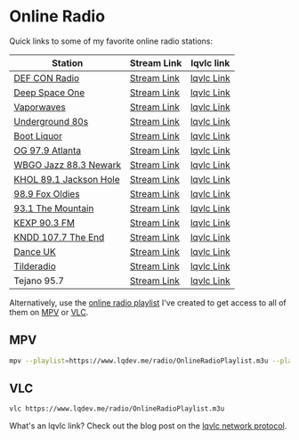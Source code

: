 # Online Radio

Quick links to some of my favorite online radio stations:

| Station | Stream Link | lqvlc link |
| --- | --- | --- |
| [DEF CON Radio](https://somafm.com/defcon/) | [Stream Link](https://somafm.com/defcon64.pls) | [lqvlc Link](lqvlc://somafm.com/defcon64.pls) |
| [Deep Space One](https://somafm.com/deepspaceone/) | [Stream Link](https://somafm.com/deepspaceone64.pls) | [lqvlc Link](lqvlc://somafm.com/deepspaceone64.pls) |
| [Vaporwaves](https://somafm.com/vaporwaves/) | [Stream Link](https://somafm.com/vaporwaves64.pls) | [lqvlc Link](lqvlc://somafm.com/vaporwaves64.pls) |
| [Underground 80s](https://somafm.com/u80s/) | [Stream Link](https://somafm.com/u80s64.pls) | [lqvlc Link](lqvlc://somafm.com/u80s64.pls) |
| [Boot Liquor](https://somafm.com/bootliquor/) | [Stream Link](https://somafm.com/bootliquor64.pls) | [lqvlc Link](lqvlc://somafm.com/bootliquor64.pls) |
| [OG 97.9 Atlanta](https://www.og979.com/) | [Stream Link](https://playerservices.streamtheworld.com/api/livestream-redirect/WWWQH3AAC.aac) | [lqvlc Link](lqvlc://playerservices.streamtheworld.com/api/livestream-redirect/WWWQH3AAC.aac) |
| [WBGO Jazz 88.3 Newark](https://www.wbgo.org) | [Stream Link](https://wbgo.streamguys1.com/wbgo128) | [lqvlc Link](lqvlc://wbgo.streamguys1.com/wbgo128) |
| [KHOL 89.1 Jackson Hole](https://891khol.org/) | [Stream Link](http://peridot.streamguys.com:6010/live.m3u?_ga=2.245952768.525453867.1658096358-1871105295.1658096351) | [lqvlc Link](lqvlc://peridot.streamguys.com:6010/live.m3u?_ga=2.245952768.525453867.1658096358-1871105295.1658096351) |  
| [98.9 Fox Oldies](https://wgnyfm.com/) | [Stream Link](http://ice64.securenetsystems.net/WGNYFM2) | [lqvlc Link](lqvlc://ice64.securenetsystems.net/WGNYFM2) |
| [93.1 The Mountain](https://931themountain.iheart.com/) | [Stream Link](https://stream.revma.ihrhls.com/zc1337) | [lqvlc Link](lqvlc://stream.revma.ihrhls.com/zc1337)
| [KEXP 90.3 FM](https://www.kexp.org/) | [Stream Link](https://kexp.streamguys1.com/kexp64.aac) | [lqvlc Link](lqvlc://kexp.streamguys1.com/kexp64.aac) |
| [KNDD 107.7 The End](https://www.audacy.com/1077theend) | [Stream Link](https://prod-44-203-251-114.amperwave.net/audacy-knddfmaac-hlsc.m3u8?apv=a2&streamsource=Amperwave&dist=Audacy&source=webA2&gpp=DBABrGA%7EBVQqAAAACWA.QA%7EBUoAAAJY.QA%7EBVoAABY%7EBVoAAFg.QA%7EBVKAAAWA%7EBVoAAAFg.QA&c_user_id=f8k%3Aa61b2ebe0ee2d238b75d455d7b12ea57&t_partner_ids=eyJhY3UtdWlkIjoiNzk5OTUyMDk3OTMyIiwiZHluLXVpZCI6IjM4MzQzMjg4NDU2MzkyMzI0NDYiLCJhbi11aWQiOiIwIiwibW0tdWlkIjoiMzNjOTY0YjEtN2IyOS00ZjAwLThlNTItMjMxMDM3NjNjODM1IiwidHJpdG9uLXVpZCI6ImNvb2tpZTo2MzQ1N2MyOS01ZThmLTQ4MDgtOTVlMi01YTFhYjE4ZTRiNTAiLCJhbWItdWlkIjoiNDMzMDIxMTI4MTIyMDU4MTU1OSJ9) | [lqvlc Link](lqvlc://prod-44-203-251-114.amperwave.net/audacy-knddfmaac-hlsc.m3u8?apv=a2&streamsource=Amperwave&dist=Audacy&source=webA2&gpp=DBABrGA%7EBVQqAAAACWA.QA%7EBUoAAAJY.QA%7EBVoAABY%7EBVoAAFg.QA%7EBVKAAAWA%7EBVoAAAFg.QA&c_user_id=f8k%3Aa61b2ebe0ee2d238b75d455d7b12ea57&t_partner_ids=eyJhY3UtdWlkIjoiNzk5OTUyMDk3OTMyIiwiZHluLXVpZCI6IjM4MzQzMjg4NDU2MzkyMzI0NDYiLCJhbi11aWQiOiIwIiwibW0tdWlkIjoiMzNjOTY0YjEtN2IyOS00ZjAwLThlNTItMjMxMDM3NjNjODM1IiwidHJpdG9uLXVpZCI6ImNvb2tpZTo2MzQ1N2MyOS01ZThmLTQ4MDgtOTVlMi01YTFhYjE4ZTRiNTAiLCJhbWItdWlkIjoiNDMzMDIxMTI4MTIyMDU4MTU1OSJ9) | 
| [Dance UK](https://danceuk.danceradiouk.com/) | [Stream Link](https://dancestream.danceradiouk.com/stream) | [lqvlc Link](lqvlc://dancestream.danceradiouk.com/stream) |
| [Tilderadio](https://tilderadio.org/) | [Stream Link](https://azuracast.tilderadio.org/radio/8000/radio.ogg) | [lqvlc Link](lqvlc://azuracast.tilderadio.org/radio/8000/radio.ogg) |
| Tejano 95.7 | [Stream Link](https://live.amperwave.net/direct/alphacorporate-kleyfmaac-ibc4) | [lqvlc Link](lqvlc://live.amperwave.net/direct/alphacorporate-kleyfmaac-ibc4) |

Alternatively, use the [online radio playlist](/radio/OnlineRadioPlaylist.m3u) I've created to get access to all of them on [MPV](https://mpv.io/) or [VLC](https://www.videolan.org/vlc/). 

## MPV

```bash
mpv --playlist=https://www.lqdev.me/radio/OnlineRadioPlaylist.m3u --player-operation-mode=pseudo-gui 
```

## VLC

```bash
vlc https://www.lqdev.me/radio/OnlineRadioPlaylist.m3u
```

What's an lqvlc link? Check out the blog post on the [lqvlc network protocol](/posts/lqvlc-network-protocol-firefox.html).